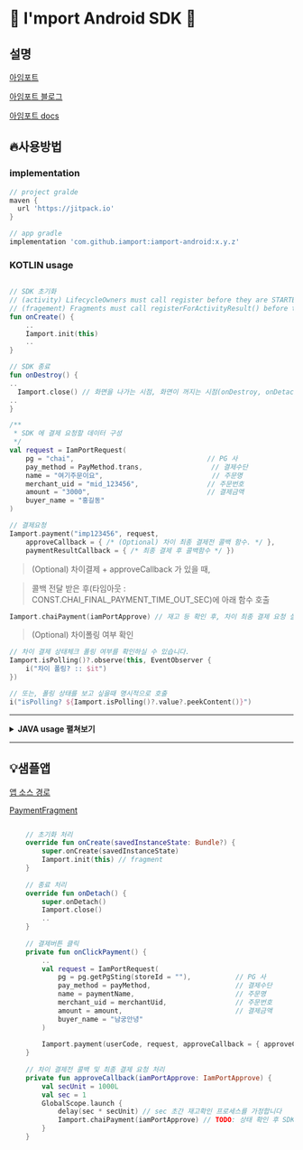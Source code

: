 # :seedling: I'mport Android SDK :seedling:


## 설명
[아임포트][1]

[아임포트 블로그][2]

[아임포트 docs][3]

[1]: https://www.iamport.kr/
[2]: http://blog.iamport.kr/
[3]: https://docs.iamport.kr/?lang=ko

## :fire:사용방법

### implementation
```gradle
// project gralde
maven {
  url 'https://jitpack.io'
}
```
```gradle
// app gradle
implementation 'com.github.iamport:iamport-android:x.y.z'
```


### KOTLIN usage
```kotlin

// SDK 초기화
// (activity) LifecycleOwners must call register before they are STARTED.
// (fragement) Fragments must call registerForActivityResult() before they are created (i.e. initialization, onAttach(), or onCreate())
fun onCreate() {
    ..
    Iamport.init(this)
    ..
}

// SDK 종료
fun onDestroy() {
..
  Iamport.close() // 화면을 나가는 시점, 화면이 꺼지는 시점(onDestroy, onDetach 등)에 추가
..
}

/**
 * SDK 에 결제 요청할 데이터 구성
 */
val request = IamPortRequest(
    pg = "chai",                                 // PG 사
    pay_method = PayMethod.trans,                 // 결제수단
    name = "여기주문이요",                           // 주문명
    merchant_uid = "mid_123456",                 // 주문번호
    amount = "3000",                             // 결제금액
    buyer_name = "홍길동"
)

// 결제요청
Iamport.payment("imp123456", request,
    approveCallback = { /* (Optional) 차이 최종 결제전 콜백 함수. */ },
    paymentResultCallback = { /* 최종 결제 후 콜백함수 */ })

```

> (Optional) 차이결제 + approveCallback 가 있을 때, 

> 콜백 전달 받은 후(타임아웃 : CONST.CHAI_FINAL_PAYMENT_TIME_OUT_SEC)에 아래 함수 호출
```kotlin
Iamport.chaiPayment(iamPortApprove) // 재고 등 확인 후, 차이 최종 결제 요청 실행.
```

> (Optional) 차이폴링 여부 확인
```kotlin
// 차이 결제 상태체크 폴링 여부를 확인하실 수 있습니다.
Iamport.isPolling()?.observe(this, EventObserver {
    i("차이 폴링? :: $it")
})

// 또는, 폴링 상태를 보고 싶을때 명시적으로 호출
i("isPolling? ${Iamport.isPolling()?.value?.peekContent()}")
```

---

<details>
<summary><strong>JAVA usage 펼쳐보기</strong></summary>

### java usage
```java

public void onCreate() {
  Iamport.INSTANCE.init(this);
}

public void onDeatroy() {
  Iamport.INSTANCE.close();
}

IamPortRequest request
        = IamPortRequest.builder()
        .pg("chai")
        .pay_method(PayMethod.trans)
        .name("여기주문이요")
        .merchant_uid("mid_123456")
        .amount("3000")
        .buyer_name("홍길동").build();
                    

Iamport.INSTANCE.payment("imp123456", request, 
        iamPortApprove -> {
    // (Optional) 차이 최종 결제전 콜백 함수.
    return Unit.INSTANCE;
}, iamPortResponse -> {
    // 최종 결제 후 콜백함수
    return Unit.INSTANCE;
});
```

> (Optional) 차이결제 + approveCallback 가 있을 때, 

> 콜백 전달 받은 후(타임아웃 : CONST.CHAI_FINAL_PAYMENT_TIME_OUT_SEC)에 아래 함수 호출
```java
Iamport.INSTANCE.chaiPayment(iamPortApprove) // 재고 등 확인 후, 차이 최종 결제 요청 실행.
```

> 자바 프로젝트에선 kotin stblib 추가가 필요합니다
[$코틀린_버전][4]

```gradle 
implementation "org.jetbrains.kotlin:kotlin-stdlib:$코틀린_버전"
```

[4]: https://mvnrepository.com/artifact/org.jetbrains.kotlin/kotlin-stdlib

</details>

---

## :bulb:샘플앱
[앱 소스 경로](../iamport-android/app)

[PaymentFragment](../iamport-android/app/src/main/java/com/iamport/sampleapp/ui/PaymentFragment.kt)

```kotlin

    // 초기화 처리
    override fun onCreate(savedInstanceState: Bundle?) {
        super.onCreate(savedInstanceState)
        Iamport.init(this) // fragment
    }
    
    // 종료 처리
    override fun onDetach() {
        super.onDetach()
        Iamport.close()
        ..
    }
    
    // 결제버튼 클릭
    private fun onClickPayment() {
        ..
        val request = IamPortRequest(
            pg = pg.getPgSting(storeId = ""),           // PG 사
            pay_method = payMethod,                     // 결제수단
            name = paymentName,                         // 주문명
            merchant_uid = merchantUid,                 // 주문번호
            amount = amount,                            // 결제금액
            buyer_name = "남궁안녕"
        )
        
        Iamport.payment(userCode, request, approveCallback = { approveCallback(it) }, paymentResultCallback = { callBackListener.result(it) })
    }
    
    // 차이 결제전 콜백 및 최종 결제 요청 처리
    private fun approveCallback(iamPortApprove: IamPortApprove) {
        val secUnit = 1000L
        val sec = 1
        GlobalScope.launch {
            delay(sec * secUnit) // sec 초간 재고확인 프로세스를 가정합니다
            Iamport.chaiPayment(iamPortApprove) // TODO: 상태 확인 후 SDK 에 최종결제 요청
        }
    }
```




